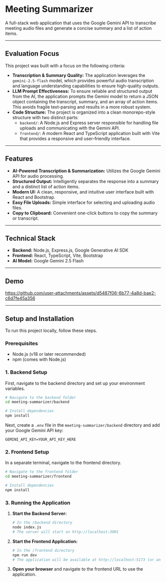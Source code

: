 
# Meeting Summarizer

A full-stack web application that uses the Google Gemini API to transcribe meeting audio files and generate a concise summary and a list of action items.

 <!-- Suggestion: Replace with a screenshot of the app -->

---

## Evaluation Focus

This project was built with a focus on the following criteria:

*   **Transcription & Summary Quality:** The application leverages the `gemini-2.5-flash` model, which provides powerful audio transcription and language understanding capabilities to ensure high-quality outputs.
*   **LLM Prompt Effectiveness:** To ensure reliable and structured output from the AI, the application prompts the Gemini model to return a JSON object containing the transcript, summary, and an array of action items. This avoids fragile text-parsing and results in a more robust system.
*   **Code Structure:** The project is organized into a clean monorepo-style structure with two distinct parts:
    *   `backend/`: A Node.js and Express server responsible for handling file uploads and communicating with the Gemini API.
    *   `frontend/`: A modern React and TypeScript application built with Vite that provides a responsive and user-friendly interface.

---

## Features

*   **AI-Powered Transcription & Summarization:** Utilizes the Google Gemini API for audio processing.
*   **Structured Output:** Intelligently separates the response into a summary and a distinct list of action items.
*   **Modern UI:** A clean, responsive, and intuitive user interface built with React and Bootstrap.
*   **Easy File Uploads:** Simple interface for selecting and uploading audio files.
*   **Copy to Clipboard:** Convenient one-click buttons to copy the summary or transcript.

---

## Technical Stack

*   **Backend:** Node.js, Express.js, Google Generative AI SDK
*   **Frontend:** React, TypeScript, Vite, Bootstrap
*   **AI Model:** Google Gemini 2.5 Flash

---
## Demo

https://github.com/user-attachments/assets/d5487f06-6b77-4a8d-bae2-c6d7fe45a356

---
## Setup and Installation

To run this project locally, follow these steps.

### Prerequisites

*   Node.js (v18 or later recommended)
*   npm (comes with Node.js)

### 1. Backend Setup

First, navigate to the backend directory and set up your environment variables.

```bash
# Navigate to the backend folder
cd meeting-summarizer/backend

# Install dependencies
npm install
```

Next, create a `.env` file in the `meeting-summarizer/backend` directory and add your Google Gemini API key:

```
GEMINI_API_KEY=YOUR_API_KEY_HERE
```

### 2. Frontend Setup

In a separate terminal, navigate to the frontend directory.

```bash
# Navigate to the frontend folder
cd meeting-summarizer/frontend

# Install dependencies
npm install
```

### 3. Running the Application

1.  **Start the Backend Server:**
    ```bash
    # In the /backend directory
    node index.js
    # The server will start on http://localhost:3001
    ```

2.  **Start the Frontend Application:**
    ```bash
    # In the /frontend directory
    npm run dev
    # The application will be available at http://localhost:5173 (or another port if 5173 is busy)
    ```

3.  **Open your browser** and navigate to the frontend URL to use the application.

